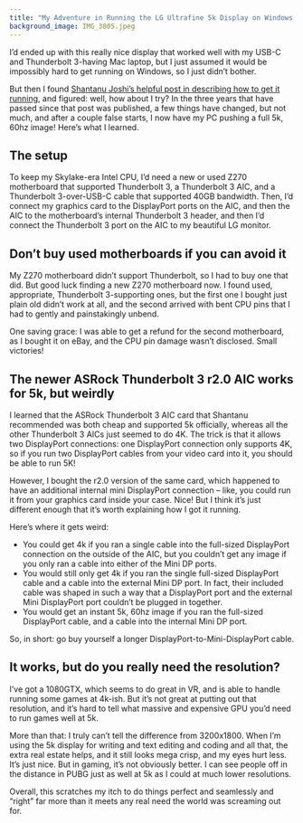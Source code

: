 ```yaml
---
title: "My Adventure in Running the LG Ultrafine 5k Display on Windows 10"
background_image: IMG_3805.jpeg
---
```


I’d ended up with this really nice display that worked well with my USB\-C and Thunderbolt 3\-having Mac laptop, but I just assumed it would be impossibly hard to get running on Windows, so I just didn’t bother\.

But then I found [Shantanu Joshi’s helpful post in describing how to get it running](https://shantanujoshi.github.io/lg-5k-windows/), and figured: well, how about I try? In the three years that have passed since that post was published, a few things have changed, but not much, and after a couple false starts, I now have my PC pushing a full 5k, 60hz image\! Here’s what I learned\.
<!--more-->
## The setup
To keep my Skylake\-era Intel CPU, I’d need a new or used Z270 motherboard that supported Thunderbolt 3, a Thunderbolt 3 AIC, and a Thunderbolt 3\-over\-USB\-C cable that supported 40GB bandwidth\. Then, I’d connect my graphics card to the DisplayPort ports on the AIC, and then the AIC to the motherboard’s internal Thunderbolt 3 header, and then I’d connect the Thunderbolt 3 port on the AIC to my beautiful LG monitor\.
## Don’t buy used motherboards if you can avoid it
My Z270 motherboard didn’t support Thunderbolt, so I had to buy one that did\. But good luck finding a new Z270 motherboard now\. I found used, appropriate, Thunderbolt 3\-supporting ones, but the first one I bought just plain old didn’t work at all, and the second arrived with bent CPU pins that I had to gently and painstakingly unbend\.

One saving grace: I was able to get a refund for the second motherboard, as I bought it on eBay, and the CPU pin damage wasn’t disclosed\. Small victories\!
## The newer ASRock Thunderbolt 3 r2\.0 AIC works for 5k, but weirdly
I learned that the ASRock Thunderbolt 3 AIC card that Shantanu recommended was both cheap and supported 5k officially, whereas all the other Thunderbolt 3 AICs just seemed to do 4K\. The trick is that it allows two DisplayPort connections: one DisplayPort connection only supports 4K, so if you run two DisplayPort cables from your video card into it, you should be able to run 5K\!

However, I bought the r2\.0 version of the same card, which happened to have an additional internal mini DisplayPort connection – like, you could run it from your graphics card inside your case\. Nice\! But I think it’s just different enough that it’s worth explaining how I got it running\.

Here’s where it gets weird:
- You could get 4k if you ran a single cable into the full\-sized DisplayPort connection on the outside of the AIC, but you couldn’t get any image if you only ran a cable into either of the Mini DP ports\.
- You would still only get 4k if you ran the single full\-sized DisplayPort cable and a cable into the external Mini DP port\. In fact, their included cable was shaped in such a way that a DisplayPort port and the external Mini DisplayPort port couldn’t be plugged in together\.
- You would get an instant 5k, 60hz image if you ran the full\-sized DisplayPort cable, and a cable into the internal Mini DP port\.

So, in short: go buy yourself a longer DisplayPort\-to\-Mini\-DisplayPort cable\.
## It works, but do you really need the resolution?
I’ve got a 1080GTX, which seems to do great in VR, and is able to handle running some games at 4k\-ish\. But it’s not great at putting out that resolution, and it’s hard to tell what massive and expensive GPU you’d need to run games well at 5k\.

More than that: I truly can’t tell the difference from 3200x1800\. When I’m using the 5k display for writing and text editing and coding and all that, the extra real estate helps, and it still looks mega crisp, and my eyes hurt less\. It’s just nice\. But in gaming, it’s not obviously better\. I can see people off in the distance in PUBG just as well at 5k as I could at much lower resolutions\.

Overall, this scratches my itch to do things perfect and seamlessly and “right” far more than it meets any real need the world was screaming out for\.
